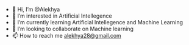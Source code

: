 - 👋 Hi, I’m @Alekhya
- 👀 I’m interested in Artificial Intellegence
- 🌱 I’m currently learning Artificial Intellegence and Machine Learning
- 💞️ I’m looking to collaborate on Machine learning
- 📫 How to reach me alekhya28@gmail.com

<!---
Alekhya0088/Alekhya0088 is a ✨ special ✨ repository because its `README.md` (this file) appears on your GitHub profile.
You can click the Preview link to take a look at your changes.
--->
